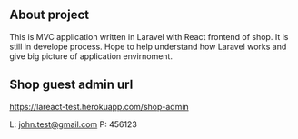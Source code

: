 ## About project

This is MVC application written in Laravel with React frontend of shop. It is still in develope process. Hope to help understand how Laravel works and give big picture of application envirnoment.

## Shop guest admin url

https://lareact-test.herokuapp.com/shop-admin

L: john.test@gmail.com
P: 456123